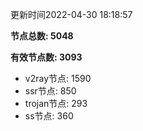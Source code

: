 更新时间2022-04-30 18:18:57

**节点总数: 5048**

**有效节点数: 3093**

- v2ray节点: 1590
- ssr节点: 850
- trojan节点: 293
- ss节点: 360

